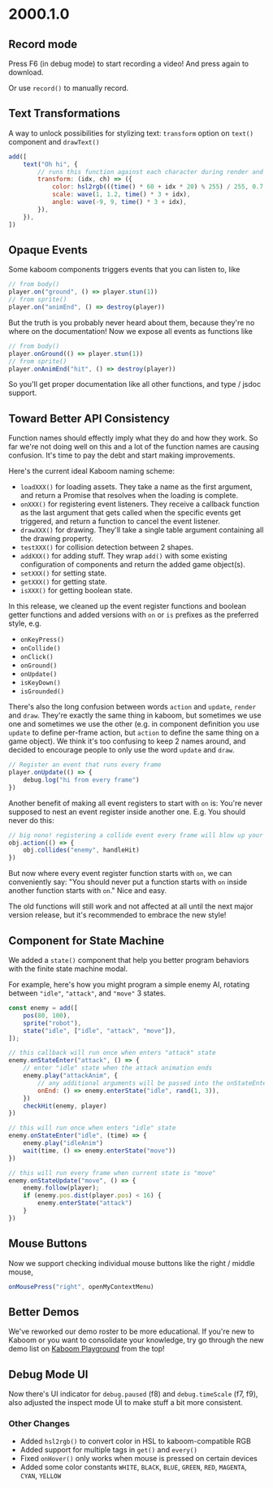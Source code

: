 # 2000.1.0

## Record mode

Press F6 (in debug mode) to start recording a video! And press again to download.

Or use `record()` to manually record.

## Text Transformations

A way to unlock possibilities for stylizing text: `transform` option on `text()` component and `drawText()`

```js
add([
    text("Oh hi", {
        // runs this function against each character during render and apply the style returned
        transform: (idx, ch) => ({
            color: hsl2rgb(((time() * 60 + idx * 20) % 255) / 255, 0.7, 0.8),
            scale: wave(1, 1.2, time() * 3 + idx),
            angle: wave(-9, 9, time() * 3 + idx),
        }),
    }),
])
```

## Opaque Events

Some kaboom components triggers events that you can listen to, like

```js
// from body()
player.on("ground", () => player.stun(1))
// from sprite()
player.on("animEnd", () => destroy(player))
```

But the truth is you probably never heard about them, because they're no where on the documentation! Now we expose all events as functions like

```js
// from body()
player.onGround(() => player.stun(1))
// from sprite()
player.onAnimEnd("hit", () => destroy(player))
```

So you'll get proper documentation like all other functions, and type / jsdoc support.

## Toward Better API Consistency

Function names should effectly imply what they do and how they work. So far we're not doing well on this and a lot of the function names are causing confusion. It's time to pay the debt and start making improvements.

Here's the current ideal Kaboom naming scheme:

- `loadXXX()` for loading assets. They take a name as the first argument, and return a Promise that resolves when the loading is complete.
- `onXXX()` for registering event listeners. They receive a callback function as the last argument that gets called when the specific events get triggered, and return a function to cancel the event listener.
- `drawXXX()` for drawing. They'll take a single table argument containing all the drawing property.
- `testXXX()` for collision detection between 2 shapes.
- `addXXX()` for adding stuff. They wrap `add()` with some existing configuration of components and return the added game object(s).
- `setXXX()` for setting state.
- `getXXX()` for getting state.
- `isXXX()` for getting boolean state.

In this release, we cleaned up the event register functions and boolean getter functions and added versions with `on` or `is` prefixes as the preferred style, e.g.

- `onKeyPress()`
- `onCollide()`
- `onClick()`
- `onGround()`
- `onUpdate()`
- `isKeyDown()`
- `isGrounded()`

There's also the long confusion between words `action` and `update`, `render` and `draw`. They're exactly the same thing in kaboom, but sometimes we use one and sometimes we use the other (e.g. in component definition you use `update` to define per-frame action, but `action` to define the same thing on a game object). We think it's too confusing to keep 2 names around, and decided to encourage people to only use the word `update` and `draw`.

```js
// Register an event that runs every frame
player.onUpdate(() => {
    debug.log("hi from every frame")
})
```

Another benefit of making all event registers to start with `on` is: You're never supposed to nest an event register inside another one. E.g. You should never do this:

```js
// big nono! registering a collide event every frame will blow up your system
obj.action(() => {
    obj.collides("enemy", handleHit)
})
```

But now where every event register function starts with `on`, we can conveniently say: "You should never put a function starts with `on` inside another function starts with `on`." Nice and easy.

The old functions will still work and not affected at all until the next major version release, but it's recommended to embrace the new style!

## Component for State Machine

We added a `state()` component that help you better program behaviors with the finite state machine modal.

For example, here's how you might program a simple enemy AI, rotating between `"idle"`, `"attack"`, and `"move"` 3 states.

```js
const enemy = add([
    pos(80, 100),
    sprite("robot"),
    state("idle", ["idle", "attack", "move"]),
]);

// this callback will run once when enters "attack" state
enemy.onStateEnter("attack", () => {
    // enter "idle" state when the attack animation ends
    enemy.play("attackAnim", {
        // any additional arguments will be passed into the onStateEnter() callback
        onEnd: () => enemy.enterState("idle", rand(1, 3)),
    })
    checkHit(enemy, player)
})

// this will run once when enters "idle" state
enemy.onStateEnter("idle", (time) => {
    enemy.play("idleAnim")
    wait(time, () => enemy.enterState("move"))
})

// this will run every frame when current state is "move"
enemy.onStateUpdate("move", () => {
    enemy.follow(player);
    if (enemy.pos.dist(player.pos) < 16) {
        enemy.enterState("attack")
    }
})
```

## Mouse Buttons

Now we support checking individual mouse buttons like the right / middle mouse,

```js
onMousePress("right", openMyContextMenu)
```

## Better Demos

We've reworked our demo roster to be more educational. If you're new to Kaboom or you want to consolidate your knowledge, try go through the new demo list on [Kaboom Playground](https://kaboomjs.com/play) from the top!

## Debug Mode UI

Now there's UI indicator for `debug.paused` (f8) and `debug.timeScale` (f7, f9), also adjusted the inspect mode UI to make stuff a bit more consistent.

### Other Changes

- Added `hsl2rgb()` to convert color in HSL to kaboom-compatible RGB
- Added support for multiple tags in `get()` and `every()`
- Fixed `onHover()` only works when mouse is pressed on certain devices
- Added some color constants `WHITE`, `BLACK`, `BLUE`, `GREEN`, `RED`, `MAGENTA`, `CYAN`, `YELLOW`
